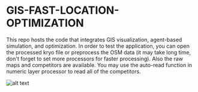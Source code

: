 # GIS-FAST-LOCATION-OPTIMIZATION
This repo hosts the code that integrates GIS visualization, agent-based simulation, and optimization.
In order to test the application, you can open the processed kryo file or preprocess the OSM data (it may take long time, don't forget to set more processors for faster processing). Also the raw maps and competitors are available. You may use the auto-read function in numeric layer processor to read all of the competitors.

![alt text](https://github.com/[username]/[reponame]/blob/[branch]/image.jpg?raw=true)
